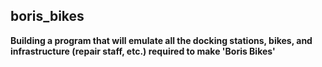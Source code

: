 ## boris_bikes ##

**Building a program that will emulate all the docking stations, bikes, and infrastructure (repair staff, etc.) required to make 'Boris Bikes'**
